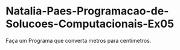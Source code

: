 # Natalia-Paes-Programacao-de-Solucoes-Computacionais-Ex05
Faça um Programa que converta metros para centímetros.
